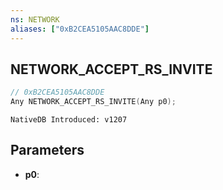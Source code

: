 ```yaml
---
ns: NETWORK
aliases: ["0xB2CEA5105AAC8DDE"]
---
```

## NETWORK_ACCEPT_RS_INVITE

```c
// 0xB2CEA5105AAC8DDE
Any NETWORK_ACCEPT_RS_INVITE(Any p0);
```

```
NativeDB Introduced: v1207
```

## Parameters
* **p0**:
